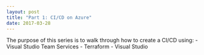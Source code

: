 ```yaml
---
layout: post
title: "Part 1: CI/CD on Azure"
date: 2017-03-28
---
```


The purpose of this series is to walk through how to create a CI/CD using:
	-  Visual Studio Team Services
	-  Terraform
	-  Visual Studio


